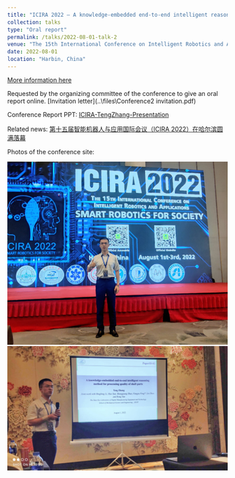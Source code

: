 ```yaml
---
title: "ICIRA 2022 — A knowledge-embedded end-to-end intelligent reasoning method for processing quality of shaft parts"
collection: talks
type: "Oral report"
permalink: /talks/2022-08-01-talk-2
venue: "The 15th International Conference on Intelligent Robotics and Applications, (ICIRA,2022)"
date: 2022-08-01
location: "Harbin, China"
---
```


[More information here](https://link.springer.com/book/10.1007/978-3-031-13844-7)

Requested by the organizing committee of the conference to give an oral report online. [Invitation letter](..\files\Conference2 invitation.pdf) 

Conference Report PPT:  [ICIRA-TengZhang-Presentation](..\files\ICIRA-TengZhang-Presentation.pdf) 

Related news: [第十五届智能机器人与应用国际会议（ICIRA 2022）在哈尔滨圆满落幕](https://robot.hit.edu.cn/2022/0815/c287a279933/page.htm)

Photos of the conference site:

<img src="..\images\ICIRA.jpg" alt="ICIRA" style="zoom:50%;" />

<img src="..\images\ICIRA2.jpg" alt="ICIRA" style="zoom:50%;" />

